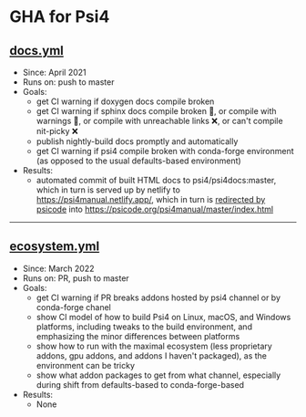 # GHA for Psi4

## [docs.yml](./docs.yml)

* Since: April 2021
* Runs on: push to master
* Goals:
  * get CI warning if doxygen docs compile broken
  * get CI warning if sphinx docs compile broken 🍏, or compile with warnings 🍏, or compile with unreachable links ❌, or can't compile nit-picky ❌
  * publish nightly-build docs promptly and automatically
  * get CI warning if psi4 compile broken with conda-forge environment (as opposed to the usual defaults-based environment)
* Results:
  * automated commit of built HTML docs to psi4/psi4docs:master, which in turn is served up by netlify to https://psi4manual.netlify.app/, which in turn is [redirected by psicode](https://github.com/psi4/psicode-hugo-website/blob/master/netlify.toml) into https://psicode.org/psi4manual/master/index.html

----

## [ecosystem.yml](./ecosystem.yml)

* Since: March 2022
* Runs on: PR, push to master
* Goals:
  * get CI warning if PR breaks addons hosted by psi4 channel or by conda-forge chanel
  * show CI model of how to build Psi4 on Linux, macOS, and Windows platforms, including tweaks to the build environment, and emphasizing the minor differences between platforms
  * show how to run with the maximal ecosystem (less proprietary addons, gpu addons, and addons I haven't packaged), as the environment can be tricky
  * show what addon packages to get from what channel, especially during shift from defaults-based to conda-forge-based
* Results:
  * None
